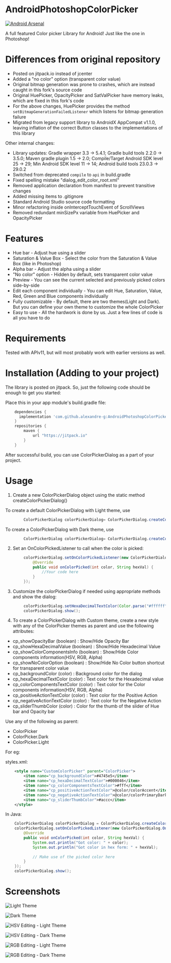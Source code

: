
# AndroidPhotoshopColorPicker

[![Android Arsenal](https://img.shields.io/badge/Android%20Arsenal-AndroidPhotoshopColorPicker-green.svg?style=true)](https://android-arsenal.com/details/1/3143)

A full featured Color picker Library for Android! Just like the one in Photoshop!

# Differences from original repository

* Posted on jitpack.io instead of jcenter
* Added a "no color" option (transparent color value)
* Original bitmap generation was prone to crashes, which are instead caught in this fork's source code
* Original HuePicker, OpacityPicker and SatValPicker have memory leaks, which are fixed in this fork's code
* For the above changes, HuePicker provides the method `setBitmapGenerationFailedListener` which listens for bitmap generation failure
* Migrated from legacy support library to AndroidX AppCompat v1.1.0, leaving inflation of the correct Button classes to the implementations of this library

Other internal changes:
* Library updates: Gradle wrapper 3.3 -> 5.4.1; Gradle build tools 2.2.0 -> 3.5.0; Maven gradle plugin 1.5 -> 2.0; Compile/Target Android SDK level 25 -> 29; Min Android SDK level 11 -> 14; Android build tools 23.0.3 -> 29.0.2
* Switched from deprecated `compile` to `api` in build.gradle
* Fixed spelling mistake "dialog_edit_color_root.xml"
* Removed application declaration from manifest to prevent transitive changes
* Added missing items to .gitignore
* Standard Android Studio source code formatting
* Minor refactoring inside onInterceptTouchEvent of ScrollViews
* Removed redundant minSizePx variable from HuePicker and OpacityPicker

# Features

* Hue bar - Adjust hue using a slider
* Saturation & Value Box - Select the color from the Saturation & Value Box (like in Photoshop)
* Alpha bar - Adjust the alpha using a slider
* "No color" option - Hidden by default, sets transparent color value
* Preview - You can see the current selected and previously picked colors side-by-side
* Edit each component individually - You can edit Hue, Saturation, Value, Red, Green and Blue components individually
* Fully customizable - By default, there are two themes(Light and Dark). But you can define your own theme to customize the whole ColorPicker
* Easy to use - All the hardwork is done by us. Just a few lines of code is all you have to do

# Requirements

Tested with APIv11, but will most probably work with earlier versions as well.

# Installation (Adding to your project)

The library is posted on jitpack. So, just the following code should be enough to get you started:

Place this in your app module's build.gradle file:
```groovy
    dependencies {
      implementation 'com.github.alexandre-g:AndroidPhotoshopColorPicker:1.2.0'
    }
    repositories {
        maven {
            url "https://jitpack.io"
        }
    }
```
After successful build, you can use ColorPickerDialog as a part of your project.

# Usage

1. Create a new ColorPickerDialog object using the static method createColorPickerDialog()

  To create a default ColorPickerDialog with Light theme, use
```java
        ColorPickerDialog colorPickerDialog= ColorPickerDialog.createColorPickerDialog(this);
```
  To create a ColorPickerDialog with Dark theme, use
```java
        ColorPickerDialog colorPickerDialog= ColorPickerDialog.createColorPickerDialog(this,ColorPickerDialog.DARK_THEME);
```
2. Set an OnColorPickedListener to call when the color is picked:
```java
        colorPickerDialog.setOnColorPickedListener(new ColorPickerDialog.OnColorPickedListener() {
            @Override
            public void onColorPicked(int color, String hexVal) {
                //Your code here
            }
        });
```  
3. Customize the colorPickerDialog if needed using appropriate methods and show the dialog:
```java
        colorPickerDialog.setHexaDecimalTextColor(Color.parse("#ffffff")); //There are many functions like this
        colorPickerDialog.show();
```
4. To create a ColorPickerDialog with Custom theme, create a new style with any of the ColorPicker themes as parent and use the following attributes:
  
 * cp_showOpacityBar (boolean) : Show/Hide Opacity Bar
 * cp_showHexaDecimalValue (boolean) : Show/Hide Hexadecimal Value
 * cp_showColorComponentsInfo (boolean) : Show/Hide Color components information(HSV, RGB, Alpha)
 * cp_showNoColorOption (boolean) : Show/Hide No Color button shortcut for transparent color value
 * cp_backgroundColor (color) : Background color for the dialog
 * cp_hexaDecimalTextColor (color) : Text color for the Hexadecimal value
 * cp_colorComponentsTextColor (color) : Text color for the Color components information(HSV, RGB, Alpha) 
 * cp_positiveActionTextColor (color) : Text color for the Positive Action
 * cp_negativeActionTextColor (color) : Text color for the Negative Action
 * cp_sliderThumbColor (color) : Color for the thumb of the slider of Hue bar and Opacity bar

  Use any of the following as parent:
  
  * ColorPicker
  * ColorPicker.Dark
  * ColorPicker.Light

For eg:

styles.xml:
```xml
    <style name="CustomColorPicker" parent="ColorPicker">
        <item name="cp_backgroundColor">#4745e5</item>
        <item name="cp_hexaDecimalTextColor">#000046</item>
        <item name="cp_colorComponentsTextColor">#fff</item>
        <item name="cp_positiveActionTextColor">@color/colorAccent</item>
        <item name="cp_negativeActionTextColor">@color/colorPrimaryDark</item>
        <item name="cp_sliderThumbColor">#accc</item>
    </style>
```

In Java:
```java
    ColorPickerDialog colorPickerDialog = ColorPickerDialog.createColorPickerDialog(this,R.style.CustomColorPicker);
    colorPickerDialog.setOnColorPickedListener(new ColorPickerDialog.OnColorPickedListener() {
        @Override
        public void onColorPicked(int color, String hexVal) {
            System.out.println("Got color: " + color);
            System.out.println("Got color in hex form: " + hexVal);
            
            // Make use of the picked color here
        }
    });
    colorPickerDialog.show();
```
# Screenshots
  
![](raw/screen_1.jpg?raw=true "Light Theme")

![](raw/screen_2.jpg?raw=true "Dark Theme")

![](raw/screen_3.jpg?raw=true "HSV Editing - Light Theme")

![](raw/screen_4.jpg?raw=true "HSV Editing - Dark Theme")

![](raw/screen_5.jpg?raw=true "RGB Editing - Light Theme")

![](raw/screen_6.jpg?raw=true "RGB Editing - Dark Theme")
 
  
